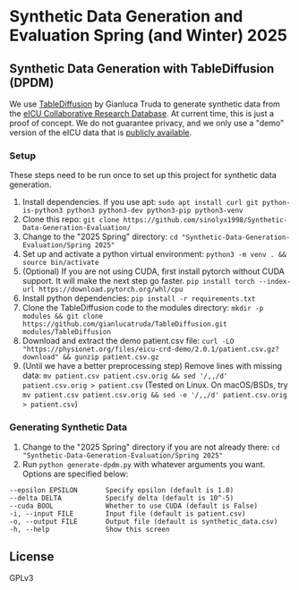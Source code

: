 # Synthetic Data Generation and Evaluation Spring (and Winter) 2025

## Synthetic Data Generation with TableDiffusion (DPDM)

We use [TableDiffusion](https://gianluca.ai/table-diffusion/) by Gianluca Truda to generate synthetic data from the [eICU Collaborative Research Database](https://eicu-crd.mit.edu/). At current time, this is just a proof of concept. We do not guarantee privacy, and we only use a "demo" version of the eICU data that is [publicly available](https://physionet.org/content/eicu-crd-demo/2.0.1/).

### Setup

These steps need to be run once to set up this project for synthetic data generation.

1. Install dependencies. If you use apt: `sudo apt install curl git python-is-python3 python3 python3-dev python3-pip python3-venv`
2. Clone this repo: `git clone https://github.com/sinolyx1998/Synthetic-Data-Generation-Evaluation/`
3. Change to the "2025 Spring" directory: `cd "Synthetic-Data-Generation-Evaluation/Spring 2025"`
4. Set up and activate a python virtual environment: `python3 -m venv . && source bin/activate`
5. (Optional) If you are not using CUDA, first install pytorch without CUDA support. It will make the next step go faster. `pip install torch --index-url https://download.pytorch.org/whl/cpu`
6. Install python dependencies: `pip install -r requirements.txt`
7. Clone the TableDiffusion code to the modules directory: `mkdir -p modules && git clone https://github.com/gianlucatruda/TableDiffusion.git modules/TableDiffusion`
8. Download and extract the demo patient.csv file: `curl -LO "https://physionet.org/files/eicu-crd-demo/2.0.1/patient.csv.gz?download" && gunzip patient.csv.gz`
9. (Until we have a better preprocessing step) Remove lines with missing data: `mv patient.csv patient.csv.orig && sed '/,,/d' patient.csv.orig > patient.csv` (Tested on Linux. On macOS/BSDs, try `mv patient.csv patient.csv.orig && sed -e '/,,/d' patient.csv.orig > patient.csv`)

### Generating Synthetic Data

1. Change to the "2025 Spring" directory if you are not already there: `cd "Synthetic-Data-Generation-Evaluation/Spring 2025"`
2. Run `python generate-dpdm.py` with whatever arguments you want. Options are specified below:

```
--epsilon EPSILON       Specify epsilon (default is 1.0)
--delta DELTA           Specify delta (default is 10^-5)
--cuda BOOL             Whether to use CUDA (default is False)
-i, --input FILE        Input file (default is patient.csv)
-o, --output FILE       Output file (default is synthetic_data.csv)
-h, --help              Show this screen
```

## License

GPLv3
